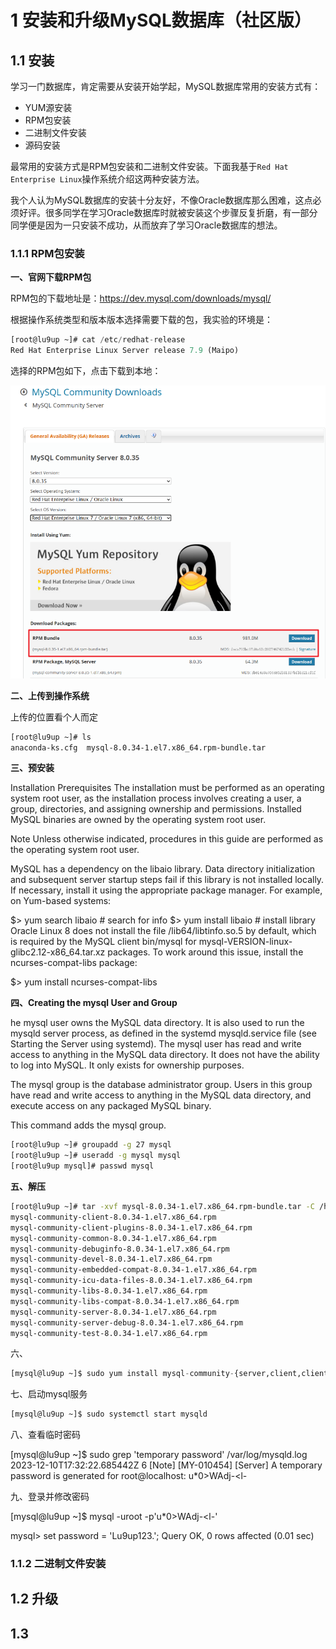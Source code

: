 # 1 安装和升级MySQL数据库（社区版）

## 1.1 安装

学习一门数据库，肯定需要从安装开始学起，MySQL数据库常用的安装方式有：

- YUM源安装
- RPM包安装
- 二进制文件安装
- 源码安装

最常用的安装方式是RPM包安装和二进制文件安装。下面我基于`Red Hat Enterprise Linux`操作系统介绍这两种安装方法。

我个人认为MySQL数据库的安装十分友好，不像Oracle数据库那么困难，这点必须好评。很多同学在学习Oracle数据库时就被安装这个步骤反复折磨，有一部分同学便是因为一只安装不成功，从而放弃了学习Oracle数据库的想法。

### 1.1.1 RPM包安装

**一、官网下载RPM包**

RPM包的下载地址是：https://dev.mysql.com/downloads/mysql/

根据操作系统类型和版本版本选择需要下载的包，我实验的环境是：

```sql
[root@lu9up ~]# cat /etc/redhat-release
Red Hat Enterprise Linux Server release 7.9 (Maipo)
```

选择的RPM包如下，点击下载到本地：

![Alt text](image.png)

**二、上传到操作系统**

上传的位置看个人而定

```bash
[root@lu9up ~]# ls
anaconda-ks.cfg  mysql-8.0.34-1.el7.x86_64.rpm-bundle.tar
```

**三、预安装**

Installation Prerequisites
The installation must be performed as an operating system root user, as the installation process involves creating a user, a group, directories, and assigning ownership and permissions. Installed MySQL binaries are owned by the operating system root user.

Note
Unless otherwise indicated, procedures in this guide are performed as the operating system root user.

MySQL has a dependency on the libaio library. Data directory initialization and subsequent server startup steps fail if this library is not installed locally. If necessary, install it using the appropriate package manager. For example, on Yum-based systems:

$> yum search libaio  # search for info
$> yum install libaio # install library
Oracle Linux 8 does not install the file /lib64/libtinfo.so.5 by default, which is required by the MySQL client bin/mysql for mysql-VERSION-linux-glibc2.12-x86_64.tar.xz packages. To work around this issue, install the ncurses-compat-libs package:

$> yum install ncurses-compat-libs

**四、Creating the mysql User and Group**

he mysql user owns the MySQL data directory. It is also used to run the mysqld server process, as defined in the systemd mysqld.service file (see Starting the Server using systemd). The mysql user has read and write access to anything in the MySQL data directory. It does not have the ability to log into MySQL. It only exists for ownership purposes.

The mysql group is the database administrator group. Users in this group have read and write access to anything in the MySQL data directory, and execute access on any packaged MySQL binary.

This command adds the mysql group.

```bash
[root@lu9up ~]# groupadd -g 27 mysql
[root@lu9up ~]# useradd -g mysql mysql
[root@lu9up mysql]# passwd mysql
```

**五、解压**

```bash
[root@lu9up ~]# tar -xvf mysql-8.0.34-1.el7.x86_64.rpm-bundle.tar -C /home/mysql/
mysql-community-client-8.0.34-1.el7.x86_64.rpm
mysql-community-client-plugins-8.0.34-1.el7.x86_64.rpm
mysql-community-common-8.0.34-1.el7.x86_64.rpm
mysql-community-debuginfo-8.0.34-1.el7.x86_64.rpm
mysql-community-devel-8.0.34-1.el7.x86_64.rpm
mysql-community-embedded-compat-8.0.34-1.el7.x86_64.rpm
mysql-community-icu-data-files-8.0.34-1.el7.x86_64.rpm
mysql-community-libs-8.0.34-1.el7.x86_64.rpm
mysql-community-libs-compat-8.0.34-1.el7.x86_64.rpm
mysql-community-server-8.0.34-1.el7.x86_64.rpm
mysql-community-server-debug-8.0.34-1.el7.x86_64.rpm
mysql-community-test-8.0.34-1.el7.x86_64.rpm
```

六、

```sql
[mysql@lu9up ~]$ sudo yum install mysql-community-{server,client,client-plugins,icu-data-files,common,libs}-*
```

七、启动mysql服务

```bash
[mysql@lu9up ~]$ sudo systemctl start mysqld
```
八、查看临时密码

[mysql@lu9up ~]$ sudo grep 'temporary password' /var/log/mysqld.log
2023-12-10T17:32:22.685442Z 6 [Note] [MY-010454] [Server] A temporary password is generated for root@localhost: u*0>WAdj-<l-


九、登录并修改密码

[mysql@lu9up ~]$ mysql -uroot -p'u*0>WAdj-<l-'

mysql> set password = 'Lu9up123.';
Query OK, 0 rows affected (0.01 sec)

### 1.1.2 二进制文件安装

## 1.2 升级

## 1.3 